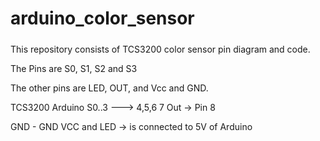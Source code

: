 #  arduino_color_sensor

##### 
This repository consists of  TCS3200 color sensor pin diagram and code.

The Pins are S0, S1, S2 and S3

The other pins are LED, OUT, and Vcc and GND.

TCS3200    Arduino 
S0..3 --->  4,5,6 7
Out ->   Pin 8

GND - GND
VCC and LED  -> is connected to 5V of Arduino
